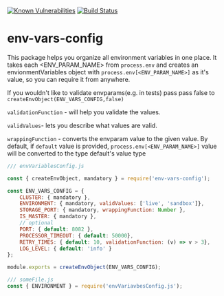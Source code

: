 [![Known Vulnerabilities](https://snyk.io/test/github/yuriabaev/env-vars-config/badge.svg?targetFile=package.json)](https://snyk.io/test/github/yuriabaev/env-vars-config?targetFile=package.json)
[![Build Status](https://travis-ci.com/yuriabaev/env-vars-config.svg?branch=master)](https://travis-ci.com/yuriabaev/env-vars-config)



# env-vars-config
This package helps you organize all environment variables in one place.
It takes each <ENV_PARAM_NAME> from `process.env` and creates an envionmentVariables object with `process.env[<ENV_PARAM_NAME>]`
as it's value, so you can require it from anywhere.

If you wouldn't like to validate envparams(e.g. in tests) pass pass false to 
```createEnvObject(ENV_VARS_CONFIG,false)```

`validationFunction` - will help you validate the values.

`validValues`- lets you describe what values are valid. 

`wrappingFunction` - converts the envparam value to the given value. By default,
if `default` value is provided, `process.env[<ENV_PARAM_NAME>]` value will be converted to the type default's value type


```javascript
/// envVariablesConfig.js

const { createEnvObject, mandatory } = require('env-vars-config');

const ENV_VARS_CONFIG = {
    CLUSTER: { mandatory },
    ENVIRONMENT: { mandatory, validValues: ['live', 'sandbox']},
    STORAGE_PORT: { mandatory, wrappingFunction: Number },
    IS_MASTER: { mandatory },
    // optional
    PORT: { default: 8082 },
    PROCESSOR_TIMEOUT: { default: 50000},
    RETRY_TIMES: { default: 10, validationFunction: (v) => v > 3},
    LOG_LEVEL: { default: 'info' }
};

module.exports = createEnvObject(ENV_VARS_CONFIG);
```

```javascript
/// someFile.js
const { ENVIRONMENT } = require('envVariavbesConfig.js');
```
